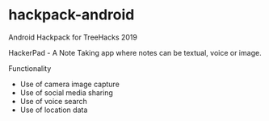 # hackpack-android

Android Hackpack for TreeHacks 2019 

HackerPad - A Note Taking app where notes can be textual, voice or image.

Functionality
- Use of camera image capture  
- Use of social media sharing  
- Use of voice search  
- Use of location data  


